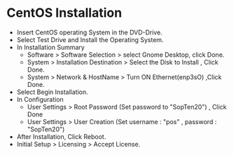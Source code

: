 # CentOS Installation<br/>
* Insert CentOS operating System in the DVD-Drive.<br />
* Select Test Drive and Install the Operating System.<br />
* In Installation Summary<br/>
   * Software > Software Selection > select Gnome Desktop,  click Done.
   * System > Installation Destination > Select the Disk to Install , Click Done.
   * System > Network & HostName > Turn ON Ethernet(enp3sO) ,Click Done.
* Select Begin Installation.
* In Configuration<br/>
   * User Settings > Root Password (Set password to "SopTen20") , Click Done<br />
   * User Settings > User Creation (Set username : "pos" , password : "SopTen20")
* After Installation, Click Reboot.
* Initial Setup > Licensing > Accept License.

